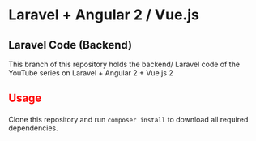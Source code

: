 # Laravel + Angular 2 / Vue.js

## Laravel Code (Backend)
This branch of this repository holds the backend/ Laravel code of the YouTube series on Laravel + Angular 2 + Vue.js 2

## <p style='color:red'> Usage</p>
Clone this repository and run ``composer install`` to download all required dependencies.
